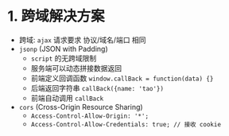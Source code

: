 # 1. 跨域解决方案
- 跨域: `ajax` 请求要求 协议/域名/端口 相同
- `jsonp` (JSON with Padding)
    - `script` 的无跨域限制
    - 服务端可以动态拼接数据返回
    - 前端定义回调函数 `window.callBack = function(data) {}`
    - 后端返回字符串 `callBack({name: 'tao'})`
    - 前端自动调用 `callBack`
- `cors` (Cross-Origin Resource Sharing)
    - `Access-Control-Allow-Origin: '*';`
    - `Access-Control-Allow-Credentials: true; // 接收 cookie`
    